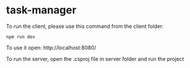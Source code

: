 # task-manager

To run the client, please use this command from the client folder:  
```
npm run dev
```
To use it open: http://localhost:8080/

To run the server, open the .csproj file in server folder  and run the project
